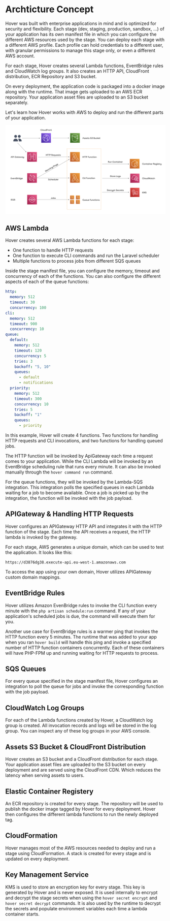 # Archticture Concept

Hover was built with enterprise applications in mind and is optimized for security and flexibility. Each stage (dev, staging, production, sandbox, ...) of your application has its own manifest file in which you can configure the different AWS resources used by the stage. You can deploy each stage with a different AWS profile. Each profile can hold credentials to a different user, with granular permissions to manage this stage only, or even a different AWS account.

For each stage, Hover creates several Lambda functions, EventBridge rules and CloudWatch log groups. It also creates an HTTP API, CloudFront distribution, ECR Repository and S3 bucket.

On every deployment, the application code is packaged into a docker image along with the runtime. That image gets uploaded to an AWS ECR repository. Your application asset files are uploaded to an S3 bucket separately.

Let's learn how Hover works with AWS to deploy and run the different parts of your application.

![Hover Architecture Concept](images/arch-concept.png)

## AWS Lambda

Hover creates several AWS Lambda functions for each stage:

- One function to handle HTTP requests
- One function to execute CLI commands and run the Laravel scheduler
- Multiple functions to process jobs from different SQS queues

Inside the stage manifest file, you can configure the memory, timeout and concurrency of each of the functions. You can also configure the different aspects of each of the queue functions:

```yaml
http:
  memory: 512
  timeout: 30
  concurrency: 100
cli:
  memory: 512
  timeout: 900
  concurrency: 10
queue:
  default:
    memory: 512
    timeout: 120
    concurrency: 5
    tries: 3
    backoff: "5, 10"
    queues:
      - default
      - notifications
  priority:
    memory: 512
    timeout: 300
    concurrency: 10
    tries: 5
    backoff: "1"
    queues:
      - priority
```

In this example, Hover will create 4 functions. Two functions for handling HTTP requests and CLI invocations, and two functions for handling queued jobs.

The HTTP function will be invoked by ApiGateway each time a request comes to your application. While the CLI Lambda will be invoked by an EventBridge scheduling rule that runs every minute. It can also be invoked manually through the `hover command run` command.

For the queue functions, they will be invoked by the Lambda-SQS integration. This integration polls the specified queues in each Lambda waiting for a job to become available. Once a job is picked up by the integration, the function will be invoked with the job payload.

## APIGateway & Handling HTTP Requests

Hover configures an APIGateway HTTP API and integrates it with the HTTP function of the stage. Each time the API receives a request, the HTTP lambda is invoked by the gateway.

For each stage, AWS generates a unique domain, which can be used to test the application. It looks like this:

```
https://d3876dg38.execute-api.eu-west-1.amazonaws.com
```

To access the app using your own domain, Hover utilizes APIGateway custom domain mappings.

## EventBridge Rules

Hover utilizes Amazon EvenBridge rules to invoke the CLI function every minute with the `php artisan schedule:run` command. If any of your application's scheduled jobs is due, the command will execute them for you.

Another use case for EventBridge rules is a warmer ping that invokes the HTTP function every 5 minutes. The runtime that was added to your app when you ran `hover build` will handle this ping and invoke a specified number of HTTP function containers concurrently. Each of these containers will have PHP-FPM up and running waiting for HTTP requests to process.

## SQS Queues

For every queue specified in the stage manifest file, Hover configures an integration to poll the queue for jobs and invoke the corresponding function with the job payload.

## CloudWatch Log Groups

For each of the Lambda functions created by Hover, a CloudWatch log group is created. All invocation records and logs will be stored in the log group. You can inspect any of these log groups in your AWS console.

## Assets S3 Bucket & CloudFront Distribution

Hover creates an S3 bucket and a CloudFront distribution for each stage. Your application asset files are uploaded to the S3 bucket on every deployment and are served using the CloudFront CDN. Which reduces the latency when serving assets to users.

## Elastic Container Registery

An ECR repository is created for every stage. The repository will be used to publish the docker image tagged by Hover for every deployment. Hover then configures the different lambda functions to run the newly deployed tag.

## CloudFormation

Hover manages most of the AWS resources needed to deploy and run a stage using CloudFormation. A stack is created for every stage and is updated on every deployment.

## Key Management Service

KMS is used to store an encryption key for every stage. This key is generated by Hover and is never exposed. It is used internally to encrypt and decrypt the stage secrets when using the `hover secret encrypt` and `hover secret decrypt` commands. It is also used by the runtime to decrypt the secrets and populate environment variables each time a lambda container starts.
